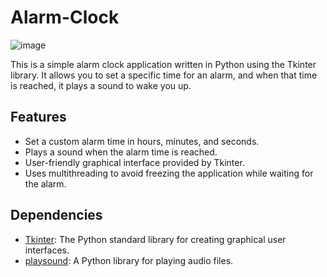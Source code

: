# Alarm-Clock

![image](https://github.com/pranavvangavety/Alarm-Clock/assets/115496999/377855b9-52a0-41df-b96a-e6551743c63b)

This is a simple alarm clock application written in Python using the Tkinter library. It allows you to set a specific time for an alarm, and when that time is reached, it plays a sound to wake you up.

## Features

- Set a custom alarm time in hours, minutes, and seconds.
- Plays a sound when the alarm time is reached.
- User-friendly graphical interface provided by Tkinter.
- Uses multithreading to avoid freezing the application while waiting for the alarm.

## Dependencies

- [Tkinter](https://docs.python.org/3/library/tkinter.html): The Python standard library for creating graphical user interfaces.
- [playsound](https://pypi.org/project/playsound/): A Python library for playing audio files.
